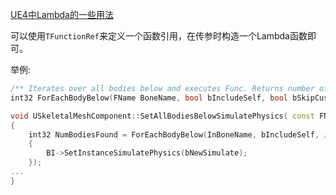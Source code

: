 [UE4中Lambda的一些用法](https://blog.csdn.net/xoyojank/article/details/52859518)

可以使用`TFunctionRef`来定义一个函数引用，在传参时构造一个Lambda函数即可。

举例:
```cpp
/** Iterates over all bodies below and executes Func. Returns number of bodies found */
int32 ForEachBodyBelow(FName BoneName, bool bIncludeSelf, bool bSkipCustomType, TFunctionRef<void(FBodyInstance*)> Func);

void USkeletalMeshComponent::SetAllBodiesBelowSimulatePhysics( const FName& InBoneName, bool bNewSimulate, bool bIncludeSelf )
{
	int32 NumBodiesFound = ForEachBodyBelow(InBoneName, bIncludeSelf, /*bSkipCustomPhysicsType=*/ false, [bNewSimulate](FBodyInstance* BI)
	{
		BI->SetInstanceSimulatePhysics(bNewSimulate);
	});
...
}
```